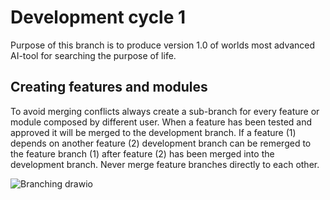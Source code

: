 # Development cycle 1
Purpose of this branch is to produce version 1.0 of worlds most advanced AI-tool for searching the purpose of life.

## Creating features and modules
To avoid merging conflicts always create a sub-branch for every feature or module composed by different user. When a feature has been tested and approved it will be merged to the development branch. If a feature (1) depends on another feature (2) development branch can be remerged to the feature branch (1) after feature (2) has been merged into the development branch. Never merge feature branches directly to each other.

![Branching drawio](https://github.com/TiViOpetus/haarat/assets/24242044/1630d3d7-66cf-4af4-8f37-5a1edf83fd59)
